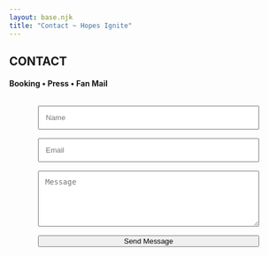```yaml
---
layout: base.njk
title: "Contact ~ Hopes Ignite"
---
```

<!-- Your page content goes here -->
<main>
    <section>
        <h1>CONTACT<br></h1>
            <h4>Booking • Press • Fan Mail</h4>
            <form
                action="mailto:rbesemer@gmail.com"
                method="post"
                enctype="text/plain"
                style="
                margin-top: 2rem;
                display: flex;
                flex-direction: column;
                gap: 1rem;
                max-width: 400px;
                margin-inline: auto;
                "
            >
                <form
                style="
                    margin-top: 2rem;
                    display: flex;
                    flex-direction: column;
                    gap: 1rem;
                    max-width: 400px;
                    margin-inline: auto;
                "
                >
                <input
                    type="text"
                    placeholder="Name"
                    required
                    style="padding: 0.75rem"
                />
                <input
                    type="email"
                    placeholder="Email"
                    required
                    style="padding: 0.75rem"
                />
                <textarea
                    rows="5"
                    placeholder="Message"
                    style="padding: 0.75rem"
                ></textarea>
                <button class="btn" type="submit">Send Message</button>
                </form>
            </form>
    </section>
</main>
